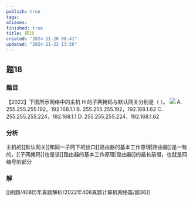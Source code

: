```yaml
---
publish: true
tags: 
aliases: 
finished: true
title: 题18
created: "2024-11-20 06:41"
updated: "2024-11-22 13:56"
---
```

## 题18
### 题目
【2022】下图所示网络中的主机 H 的子网掩码与默认网关分别是（ ）。
![](https://img.hwenyi.tech/202411222156586.webp)
A. 255.255.255.192，192.168.1.1
B. 255.255.255.192，192.168.1.62
C. 255.255.255.224，192.168.1.1
D. 255.255.255.224，192.168.1.62
### 分析
主机的[[默认网关]]和同一子网下的出口[[路由器的基本工作原理|路由器]]是一致的，[[子网掩码]]也是该[[路由器的基本工作原理|路由器]]的最长前缀，也就是网络号的部分
### 解
[[刷题/408历年真题解析/2022年408真题计算机网络篇/题36]]